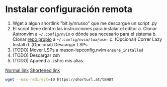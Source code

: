 # Instalar configuración remota

1. Wget a algun shortlink "bit.ly/nrusso" que me descargue un script .py
2. El script tiene dentro las instrucciones para instalar el editor
  a. Clonar Astronvim a `~/.config/nvim` o dónde sea necesario para el sistema
  b. Clonar [repo propio](www.github.com/brainsaysno/) a `~/.config/nvim/lua/user`
  c. (Opcional) Correr Lazy Install
  d. (Opcional) Descargar LSPs
3. (TODO) Mover LSPs a mason-lspconfig.nvim `ensure_installed`
4. (TODO) Descargar zsh
5. (TODO) Append a .zshrc mis alias

[Normal link](https://www.dropbox.com/s/4f5ohe10s4zdhj8/main.py?dl=0)
[Shortened link](https://shorturl.at/tBHOT)

```bash
wget --max-redirect=10 https://shorturl.at/tBHOT
```

